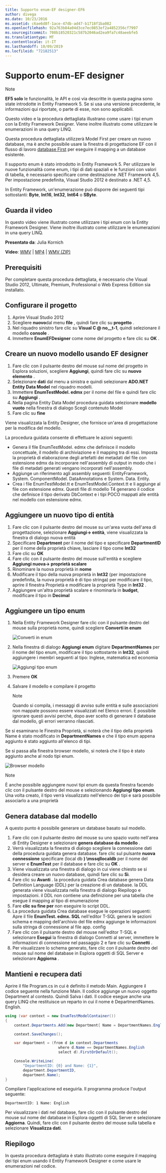 ```yaml
---
title: Supporto enum-EF designer-EF6
author: divega
ms.date: 10/23/2016
ms.assetid: c6ae6d8f-1ace-47db-ad47-b1718f1ba082
ms.openlocfilehash: 92a763b84a04d3ce7ec0853ef2a4852356cf7997
ms.sourcegitcommit: 708b18520321c587b2046ad2ea9fa7c48aeebfe5
ms.translationtype: MT
ms.contentlocale: it-IT
ms.lasthandoff: 10/09/2019
ms.locfileid: "72182513"
---
```

# <a name="enum-support---ef-designer"></a>Supporto enum-EF designer
> [!NOTE]
> **EF5 solo** le funzionalità, le API e così via descritte in questa pagina sono state introdotte in Entity Framework 5. Se si usa una versione precedente, le informazioni qui riportate, o parte di esse, non sono applicabili.

Questo video e la procedura dettagliata illustrano come usare i tipi enum con la Entity Framework Designer. Viene inoltre illustrato come utilizzare le enumerazioni in una query LINQ.

Questa procedura dettagliata utilizzerà Model First per creare un nuovo database, ma è anche possibile usare la finestra di progettazione EF con il flusso di lavoro [database First](~/ef6/modeling/designer/workflows/database-first.md) per eseguire il mapping a un database esistente.

Il supporto enum è stato introdotto in Entity Framework 5. Per utilizzare le nuove funzionalità come enum, i tipi di dati spaziali e le funzioni con valori di tabella, è necessario specificare come destinazione .NET Framework 4,5. Per impostazione predefinita, Visual Studio 2012 è destinato a .NET 4,5.

In Entity Framework, un'enumerazione può disporre dei seguenti tipi sottostanti: **Byte**, **Int16**, **Int32**, **Int64** o **SByte**.

## <a name="watch-the-video"></a>Guarda il video
In questo video viene illustrato come utilizzare i tipi enum con la Entity Framework Designer. Viene inoltre illustrato come utilizzare le enumerazioni in una query LINQ.

**Presentato da**: Julia Kornich

**Video**: [WMV](https://download.microsoft.com/download/0/7/A/07ADECC9-7893-415D-9F20-8B97D46A37EC/HDI-ITPro-MSDN-winvideo-enumwithdesiger.wmv) | [MP4](https://download.microsoft.com/download/0/7/A/07ADECC9-7893-415D-9F20-8B97D46A37EC/HDI-ITPro-MSDN-mp4video-enumwithdesiger.m4v) | [WMV (ZIP)](https://download.microsoft.com/download/0/7/A/07ADECC9-7893-415D-9F20-8B97D46A37EC/HDI-ITPro-MSDN-winvideo-enumwithdesiger.zip)

## <a name="pre-requisites"></a>Prerequisiti

Per completare questa procedura dettagliata, è necessario che Visual Studio 2012, Ultimate, Premium, Professional o Web Express Edition sia installato.

## <a name="set-up-the-project"></a>Configurare il progetto

1.  Aprire Visual Studio 2012
2.  Scegliere **nuovo**dal menu **file** , quindi fare clic su **progetto** .
3.  Nel riquadro sinistro fare clic su **Visual C @ no__t-1**, quindi selezionare il modello **console** .
4.  Immettere **EnumEFDesigner** come nome del progetto e fare clic su **OK** .

## <a name="create-a-new-model-using-the-ef-designer"></a>Creare un nuovo modello usando EF designer

1.  Fare clic con il pulsante destro del mouse sul nome del progetto in Esplora soluzioni, scegliere **Aggiungi**, quindi fare clic su **nuovo elemento** .
2.  Selezionare **dati** dal menu a sinistra e quindi selezionare **ADO.NET Entity Data Model** nel riquadro modelli.
3.  Immettere **EnumTestModel. edmx** per il nome del file e quindi fare clic su **Aggiungi** .
4.  Nella pagina Entity Data Model procedura guidata selezionare **modello vuoto** nella finestra di dialogo Scegli contenuto Model
5.  Fare clic su **fine**

Viene visualizzata la Entity Designer, che fornisce un'area di progettazione per la modifica del modello.

La procedura guidata consente di effettuare le azioni seguenti:

-   Genera il file EnumTestModel. edmx che definisce il modello concettuale, il modello di archiviazione e il mapping tra di essi. Imposta la proprietà di elaborazione degli artefatti dei metadati del file con estensione edmx da incorporare nell'assembly di output in modo che i file di metadati generati vengano incorporati nell'assembly.
-   Aggiunge un riferimento agli assembly seguenti: EntityFramework, System. ComponentModel. DataAnnotations e System. Data. Entity.
-   Crea i file EnumTestModel.tt e EnumTestModel.Context.tt e li aggiunge al file con estensione edmx. Questi file di modello T4 generano il codice che definisce il tipo derivato DbContext e i tipi POCO mappati alle entità nel modello con estensione edmx.

## <a name="add-a-new-entity-type"></a>Aggiungere un nuovo tipo di entità

1.  Fare clic con il pulsante destro del mouse su un'area vuota dell'area di progettazione, selezionare **Aggiungi-&gt; entità**, viene visualizzata la finestra di dialogo nuova entità
2.  Specificare **Department** per il nome del tipo e specificare **DepartmentID** per il nome della proprietà chiave, lasciare il tipo come **Int32**
3.  Fare clic su **OK**
4.  Fare clic con il pulsante destro del mouse sull'entità e scegliere **Aggiungi nuova-&gt; proprietà scalare**
5.  Rinominare la nuova proprietà in **nome**
6.  Modificare il tipo della nuova proprietà in **Int32** (per impostazione predefinita, la nuova proprietà è di tipo stringa) per modificare il tipo, aprire il finestra Proprietà e modificare la proprietà Type in **Int32** .
7.  Aggiungere un'altra proprietà scalare e rinominarla in **budget**, modificare il tipo in **Decimal**

## <a name="add-an-enum-type"></a>Aggiungere un tipo enum

1.  Nella Entity Framework Designer fare clic con il pulsante destro del mouse sulla proprietà nome, quindi scegliere **Converti in enum**

    ![Converti in enum](~/ef6/media/converttoenum.png)

2.  Nella finestra di dialogo **Aggiungi enum** digitare **DepartmentNames** per il nome del tipo enum, modificare il tipo sottostante in **Int32**, quindi aggiungere i membri seguenti al tipo: Inglese, matematica ed economia

    ![Aggiungi tipo enum](~/ef6/media/addenumtype.png)

3.  Premere **OK**
4.  Salvare il modello e compilare il progetto
    > [!NOTE]
    > Quando si compila, i messaggi di avviso sulle entità e sulle associazioni non mappate possono essere visualizzati nel Elenco errori. È possibile ignorare questi avvisi perché, dopo aver scelto di generare il database dal modello, gli errori verranno rilasciati.

Se si esaminano le Finestra Proprietà, si noterà che il tipo della proprietà Name è stato modificato in **DepartmentNames** e che il tipo enum appena aggiunto è stato aggiunto all'elenco di tipi.

Se si passa alla finestra browser modello, si noterà che il tipo è stato aggiunto anche al nodo tipi enum.

![Browser modello](~/ef6/media/modelbrowser.png)

>[!NOTE]
> È anche possibile aggiungere nuovi tipi enum da questa finestra facendo clic con il pulsante destro del mouse e selezionando **Aggiungi tipo enum**. Una volta creato, il tipo verrà visualizzato nell'elenco dei tipi e sarà possibile associarlo a una proprietà

## <a name="generate-database-from-model"></a>Genera database dal modello

A questo punto è possibile generare un database basato sul modello.

1.  Fare clic con il pulsante destro del mouse su uno spazio vuoto nell'area di Entity Designer e selezionare **genera database da modello** .
2.  Verrà visualizzata la finestra di dialogo scegliere la connessione dati della procedura guidata genera database. fare clic sul pulsante **nuova connessione** specificare (local db **) \\mssqllocaldb** per il nome del server e **EnumTest** per il database e fare clic su **OK** .
3.  Viene visualizzata una finestra di dialogo in cui viene chiesto se si desidera creare un nuovo database, quindi fare clic su **Sì**.
4.  Fare clic su **Avanti** . la procedura guidata Crea database genera Data Definition Language (DDL) per la creazione di un database. la DDL generata viene visualizzata nella finestra di dialogo Riepilogo e impostazioni. il DDL non contiene una definizione per una tabella che esegue il mapping al tipo di enumerazione
5.  Fare **clic su fine per** non eseguire lo script DDL.
6.  La procedura guidata Crea database esegue le operazioni seguenti: Apre il file **EnumTest. edmx. SQL** nell'editor T-SQL genera le sezioni schema e mapping dell'archivio del file edmx aggiunge le informazioni sulla stringa di connessione al file app. config
7.  Fare clic con il pulsante destro del mouse nell'editor T-SQL e selezionare **Esegui** la finestra di dialogo Connetti al server, immettere le informazioni di connessione nel passaggio 2 e fare clic su **Connetti** .
8.  Per visualizzare lo schema generato, fare clic con il pulsante destro del mouse sul nome del database in Esplora oggetti di SQL Server e selezionare **Aggiorna** .

## <a name="persist-and-retrieve-data"></a>Mantieni e recupera dati

Aprire il file Program.cs in cui è definito il metodo Main. Aggiungere il codice seguente nella funzione Main. Il codice aggiunge un nuovo oggetto Department al contesto. Quindi Salva i dati. Il codice esegue anche una query LINQ che restituisce un reparto in cui il nome è DepartmentNames. English.

``` csharp
using (var context = new EnumTestModelContainer())
{
    context.Departments.Add(new Department{ Name = DepartmentNames.English });

    context.SaveChanges();

    var department = (from d in context.Departments
                        where d.Name == DepartmentNames.English
                        select d).FirstOrDefault();

    Console.WriteLine(
        "DepartmentID: {0} and Name: {1}",
        department.DepartmentID,  
        department.Name);
}
```

Compilare l'applicazione ed eseguirla. Il programma produce l'output seguente:

```console
DepartmentID: 1 Name: English
```

Per visualizzare i dati nel database, fare clic con il pulsante destro del mouse sul nome del database in Esplora oggetti di SQL Server e selezionare **Aggiorna**. Quindi, fare clic con il pulsante destro del mouse sulla tabella e selezionare **Visualizza dati**.

## <a name="summary"></a>Riepilogo

In questa procedura dettagliata è stato illustrato come eseguire il mapping dei tipi enum usando il Entity Framework Designer e come usare le enumerazioni nel codice. 
